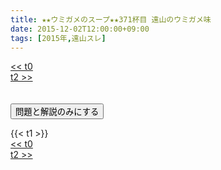 ```yaml
---
title: ★★ウミガメのスープ★★371杯目 遠山のウミガメ味
date: 2015-12-02T12:00:00+09:00
tags: [2015年,遠山スレ]
---
```

<div class="th_left"><a href="../t0"><< t0</a></div>
<div class="th_right"><a href="../t2">t2 >></a></div>
<br><br>
<script src="../../js/cupsoup.js"></script>
<form>
<input type="button" value="問題と解説のみにする" onClick="toggleCupsoup()">
</form>
{{< t1 >}}
<div class="th_left"><a href="../t0"><< t0</a></div>
<div class="th_right"><a href="../t2">t2 >></a></div>